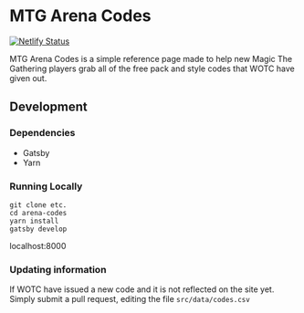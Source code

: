 # MTG Arena Codes

[![Netlify Status](https://api.netlify.com/api/v1/badges/05a36db5-0fb8-497d-93ae-e8f1cd920338/deploy-status)](https://app.netlify.com/sites/arena-codes/deploys)

MTG Arena Codes is a simple reference page made to help new Magic The Gathering players grab all of the free pack and style codes that WOTC have given out.

## Development

### Dependencies

- Gatsby
- Yarn

### Running Locally

```
git clone etc.
cd arena-codes
yarn install
gatsby develop
```

localhost:8000

### Updating information

If WOTC have issued a new code and it is not reflected on the site yet. Simply submit a pull request, editing the file `src/data/codes.csv`
